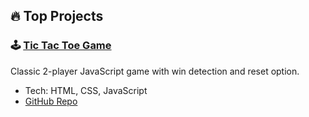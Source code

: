 ## 🔥 Top Projects

### 🕹️ [Tic Tac Toe Game](https://gleaming-travesseiro-5b6169.netlify.app/)
Classic 2-player JavaScript game with win detection and reset option.
- Tech: HTML, CSS, JavaScript
- [GitHub Repo](https://github.com/your-username/tic-tac-toe)


